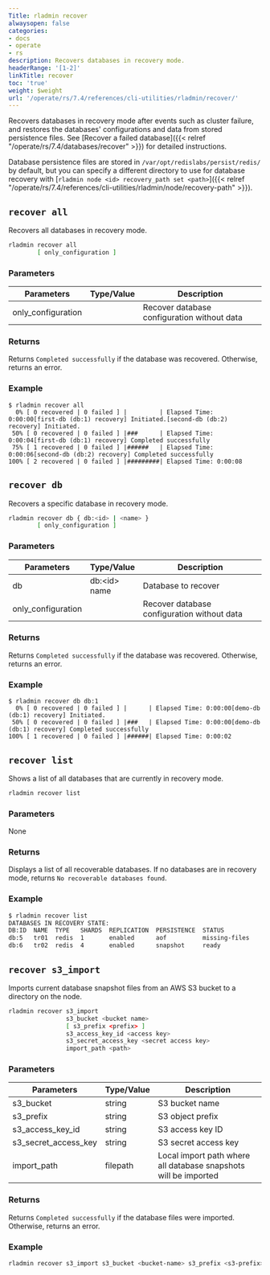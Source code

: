 ```yaml
---
Title: rladmin recover
alwaysopen: false
categories:
- docs
- operate
- rs
description: Recovers databases in recovery mode.
headerRange: '[1-2]'
linkTitle: recover
toc: 'true'
weight: $weight
url: '/operate/rs/7.4/references/cli-utilities/rladmin/recover/'
---
```


Recovers databases in recovery mode after events such as cluster failure, and restores the databases' configurations and data from stored persistence files. See [Recover a failed database]({{< relref "/operate/rs/7.4/databases/recover" >}}) for detailed instructions.

Database persistence files are stored in `/var/opt/redislabs/persist/redis/` by default, but you can specify a different directory to use for database recovery with [`rladmin node <id> recovery_path set <path>`]({{< relref "/operate/rs/7.4/references/cli-utilities/rladmin/node/recovery-path" >}}).

## `recover all`

Recovers all databases in recovery mode.

```sh
rladmin recover all
        [ only_configuration ]
```

### Parameters

| Parameters         | Type/Value | Description                                 |
|--------------------|------------|---------------------------------------------|
| only_configuration |            | Recover database configuration without data |

### Returns

Returns `Completed successfully` if the database was recovered. Otherwise, returns an error.

### Example

```
$ rladmin recover all
  0% [ 0 recovered | 0 failed ] |         | Elapsed Time: 0:00:00[first-db (db:1) recovery] Initiated.[second-db (db:2) recovery] Initiated.
 50% [ 0 recovered | 0 failed ] |###      | Elapsed Time: 0:00:04[first-db (db:1) recovery] Completed successfully
 75% [ 1 recovered | 0 failed ] |######   | Elapsed Time: 0:00:06[second-db (db:2) recovery] Completed successfully
100% [ 2 recovered | 0 failed ] |#########| Elapsed Time: 0:00:08
```

## `recover db`

Recovers a specific database in recovery mode.

```sh
rladmin recover db { db:<id> | <name> }
        [ only_configuration ]
```

### Parameters

| Parameters         | Type/Value           | Description                                 |
|--------------------|----------------------|---------------------------------------------|
| db                 | db:\<id\> <br />name | Database to recover                         |
| only_configuration |                      | Recover database configuration without data |

### Returns

Returns `Completed successfully` if the database was recovered. Otherwise, returns an error.

### Example

```
$ rladmin recover db db:1
  0% [ 0 recovered | 0 failed ] |      | Elapsed Time: 0:00:00[demo-db (db:1) recovery] Initiated.
 50% [ 0 recovered | 0 failed ] |###   | Elapsed Time: 0:00:00[demo-db (db:1) recovery] Completed successfully
100% [ 1 recovered | 0 failed ] |######| Elapsed Time: 0:00:02
```

## `recover list`

Shows a list of all databases that are currently in recovery mode.

```sh
rladmin recover list
```

### Parameters

None

### Returns

Displays a list of all recoverable databases. If no databases are in recovery mode, returns `No recoverable databases found`.

### Example

```sh
$ rladmin recover list
DATABASES IN RECOVERY STATE:
DB:ID  NAME  TYPE   SHARDS  REPLICATION  PERSISTENCE  STATUS
db:5   tr01  redis  1       enabled      aof          missing-files
db:6   tr02  redis  4       enabled      snapshot     ready
```

## `recover s3_import`

Imports current database snapshot files from an AWS S3 bucket to a directory on the node.

```sh
rladmin recover s3_import
                s3_bucket <bucket name>
                [ s3_prefix <prefix> ]
                s3_access_key_id <access key>
                s3_secret_access_key <secret access key>
                import_path <path>
```

### Parameters

| Parameters           | Type/Value | Description                                                      |
|----------------------|------------|------------------------------------------------------------------|
| s3_bucket            | string     | S3 bucket name                                                   |
| s3_prefix            | string     | S3 object prefix                                                 |
| s3_access_key_id     | string     | S3 access key ID                                                 |
| s3_secret_access_key | string     | S3 secret access key                                             |
| import_path           | filepath   | Local import path where all database snapshots will be imported  |

### Returns

Returns `Completed successfully` if the database files were imported. Otherwise, returns an error.

### Example

```sh
rladmin recover s3_import s3_bucket <bucket-name> s3_prefix <s3-prefix>/ s3_access_key_id <access-key> s3_secret_access_key <secret-access-key> import_path /tmp
```
